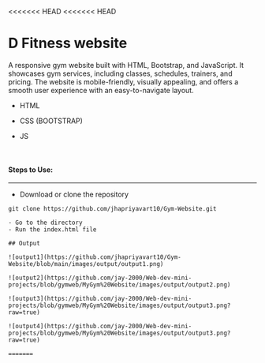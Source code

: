<<<<<<< HEAD
<<<<<<< HEAD
# D Fitness website
A responsive gym website built with HTML, Bootstrap, and JavaScript. It showcases gym services, including classes, schedules, trainers, and pricing. The website is mobile-friendly, visually appealing, and offers a smooth user experience with an easy-to-navigate layout.

* HTML    
 
* CSS (BOOTSTRAP)

* JS

<br>

#### Steps to Use:
---

- Download or clone the repository

```
git clone https://github.com/jhapriyavart10/Gym-Website.git

- Go to the directory
- Run the index.html file

## Output

![output1](https://github.com/jhapriyavart10/Gym-Website/blob/main/images/output/output1.png)

![output2](https://github.com/jay-2000/Web-dev-mini-projects/blob/gymweb/MyGym%20Website/images/output/output2.png)

![output3](https://github.com/jay-2000/Web-dev-mini-projects/blob/gymweb/MyGym%20Website/images/output/output3.png?raw=true)

![output4](https://github.com/jay-2000/Web-dev-mini-projects/blob/gymweb/MyGym%20Website/images/output/output3.png?raw=true)

=======


